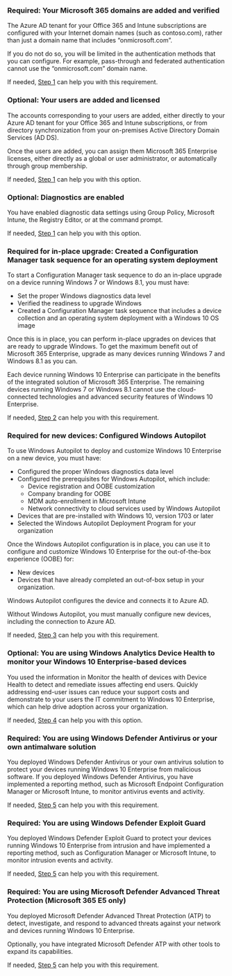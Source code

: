 <a name="crit-windows10-step1"></a>
### Required: Your Microsoft 365 domains are added and verified

The Azure AD tenant for your Office 365 and Intune subscriptions are configured with your Internet domain names (such as contoso.com), rather than just a domain name that includes “onmicrosoft.com”. 

If you do not do so, you will be limited in the authentication methods that you can configure. For example, pass-through and federated authentication cannot use the “onmicrosoft.com”  domain name.

If needed, [Step 1](../windows10-prepare-your-org.md) can help you with this requirement.

### Optional: Your users are added and licensed

The accounts corresponding to your users are added, either directly to your Azure AD tenant for your Office 365 and Intune subscriptions, or from directory synchronization from your on-premises Active Directory Domain Services (AD DS).

Once the users are added, you can assign them Microsoft 365 Enterprise licenses, either directly as a global or user administrator, or automatically through group membership.

If needed, [Step 1](../windows10-prepare-your-org.md) can help you with this option.

### Optional: Diagnostics are enabled

You have enabled diagnostic data settings using Group Policy, Microsoft Intune, the Registry Editor, or at the command prompt.

If needed, [Step 1](../windows10-prepare-your-org.md) can help you with this option.

<a name="crit-windows10-step2"></a>
### Required for in-place upgrade: Created a Configuration Manager task sequence for an operating system deployment

To start a Configuration Manager task sequence to do an in-place upgrade on a device running Windows 7 or Windows 8.1, you must have:

- Set the proper Windows diagnostics data level
- Verified the readiness to upgrade Windows
- Created a Configuration Manager task sequence that includes a device collection and an operating system deployment with a Windows 10 OS image

Once this is in place, you can perform in-place upgrades on devices that are ready to upgrade Windows. To get the maximum benefit out of Microsoft 365 Enterprise, upgrade as many devices running Windows 7 and Windows 8.1 as you can. 

Each device running Windows 10 Enterprise can participate in the benefits of the integrated solution of Microsoft 365 Enterprise. The remaining devices running Windows 7 or Windows 8.1 cannot use the cloud-connected technologies and advanced security features of Windows 10 Enterprise.

If needed, [Step 2](../windows10-deploy-inplaceupgrade.md) can help you with this requirement.

<a name="crit-windows10-step3"></a>
### Required for new devices: Configured Windows Autopilot

To use Windows Autopilot to deploy and customize Windows 10 Enterprise on a new device, you must have:

- Configured the proper Windows diagnostics data level
- Configured the prerequisites for Windows Autopilot, which include:
   - Device registration and OOBE customization
   - Company branding for OOBE
   - MDM auto-enrollment in Microsoft Intune
   - Network connectivity to cloud services used by Windows Autopilot
- Devices that are pre-installed with Windows 10, version 1703 or later
- Selected the Windows Autopilot Deployment Program for your organization

Once the Windows Autopilot configuration is in place, you can use it to configure and customize Windows 10 Enterprise for the out-of-the-box experience (OOBE) for:

- New devices
- Devices that have already completed an out-of-box setup in your organization. 

Windows Autopilot configures the device and connects it to Azure AD.

Without Windows Autopilot, you must manually configure new devices, including the connection to Azure AD.

If needed, [Step 3](../windows10-deploy-autopilot.md) can help you with this requirement.

<a name="crit-windows10-step4"></a>
### Optional: You are using Windows Analytics Device Health to monitor your Windows 10 Enterprise-based devices

You used the information in Monitor the health of devices with Device Health to detect and remediate issues affecting end users. Quickly addressing end-user issues can reduce your support costs and demonstrate to your users the IT commitment to Windows 10 Enterprise, which can help drive adoption across your organization. 

If needed, [Step 4](../windows10-enable-windows-analytics.md) can help you with this option.

<a name="crit-windows10-step5a"></a>
### Required: You are using Windows Defender Antivirus or your own antimalware solution

You deployed Windows Defender Antivirus or your own antivirus solution to protect your devices running Windows 10 Enterprise from malicious software. If you deployed Windows Defender Antivirus, you have implemented a reporting method, such as Microsoft Endpoint Configuration Manager or Microsoft Intune, to monitor antivirus events and activity.

If needed, [Step 5](../windows10-enable-security-features.md#windows10-sec-av) can help you with this requirement.

<a name="crit-windows10-step5b"></a>
### Required: You are using Windows Defender Exploit Guard

You deployed Windows Defender Exploit Guard to protect your devices running Windows 10 Enterprise from intrusion and have implemented a reporting method, such as Configuration Manager or Microsoft Intune, to monitor intrusion events and activity.

If needed, [Step 5](../windows10-enable-security-features.md#windows10-sec-eg) can help you with this requirement.

<a name="crit-windows10-step5c"></a>
### Required: You are using Microsoft Defender Advanced Threat Protection (Microsoft 365 E5 only)

You deployed Microsoft Defender Advanced Threat Protection (ATP) to detect, investigate, and respond to advanced threats against your network and devices running Windows 10 Enterprise. 

Optionally, you have integrated Microsoft Defender ATP with other tools to expand its capabilities.

If needed, [Step 5](../windows10-enable-security-features.md#windows10-sec-atp) can help you with this requirement.
